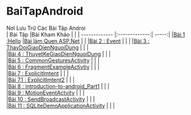 # BaiTapAndroid
Nơi Lưu Trữ Các Bài Tập Androi </br>
|    Bài Tập                                                                                                     |Bài Kham Khảo  |         |
| ------------- |:-------------:| -----:|
|[Bài 1 :Hello](https://github.com/Vanngoc98/Hello)                                                              |[Bài làm Quen ASP.Net](https://github.com/TranNgocMinh/ASP.NET-4.5/blob/master/L%C3%A0m%20quen%20ASP.NET%20v%E1%BB%9Bi%20VS%202019%20Community%20v%C3%A0%20Windows%2010.pdf)               |         |
|[Bài 2 : Event](https://github.com/Vanngoc98/BaiTap-Su-ly-su-kien)                                              |               |         |
|[Bài 3 : ThayDoiGiaoDienNguoiDung](https://github.com/Vanngoc98/ThayDoiGiaoDienNguoiDung)                       |               |         |                                       
|[Bài 4 : ThuyetKeGiaoDienNguoiDung](https://github.com/Vanngoc98/BaiTap-Thiet-ke-giao-dien-nguoi-dung)          |               |         |        
|[Bài 5 : CommonGesturesActivity](https://github.com/Vanngoc98/CommonGesturesActivity)                           |               |         |        
|[Bài 6 : FragmentExampleActivtiy](https://github.com/Vanngoc98/FragmentExampleActivtiy)                         |               |         |        
|[Bài 7 : Explicitlmtent](https://github.com/Vanngoc98/Explicitlmtent)                                           |               |         |        
|[Bài 7.1 : Explicitlmtent2](https://github.com/Vanngoc98/ImplicitIntentActivity)                                |               |         |        
|[Bài 8 : introduction-to-android_Part1](https://github.com/Vanngoc98/introduction-to-android_Part1)             |               |         |        
|[Bài 9 : MotionEventActvity](https://github.com/Vanngoc98/MotionEventActvity)                                   |               |         |        
|[Bài 10 : SendBroadcastActivity](https://github.com/Vanngoc98/SendBroadcastActivity)                            |               |         |        
|[Bài 11 : SQLiteDemoApplicationActivity](https://github.com/Vanngoc98/SQLiteDemoApplicationActivity)            |               |         |        
